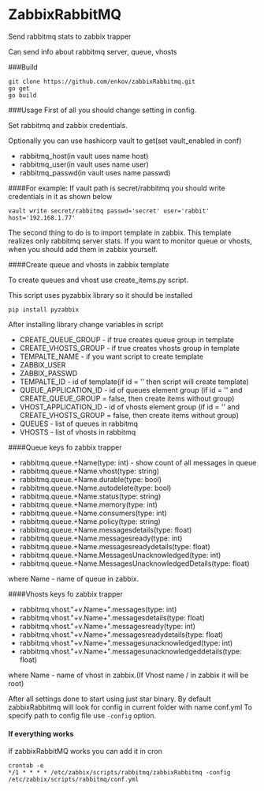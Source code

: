 ZabbixRabbitMQ
=======================

Send rabbitmq stats to zabbix trapper

Can send info about rabbitmq server, queue, vhosts 

###Build
```
git clone https://github.com/enkov/zabbixRabbitmq.git
go get
go build
```

###Usage
First of all you should change setting in config.
 
Set rabbitmq and zabbix credentials.

Optionally you can use hashicorp vault to get(set vault_enabled in conf) 

- rabbitmq_host(in vault uses name host)
- rabbitmq_user(in vault uses name user)
- rabbitmq_passwd(in vault uses name passwd)

####For example:
If vault path is secret/rabbitmq you should write credentials in it as shown below
```
vault write secret/rabbitmq passwd='secret' user='rabbit' host='192.168.1.77'
```

The second thing to do is to import template in zabbix.
This template realizes only rabbitmq server stats.
If you want to monitor queue or vhosts, when you should add them in zabbix yourself.

####Create queue and vhosts in zabbix template

To create queues and vhost use create_items.py script.

This script uses pyzabbix library so it should be installed
```
pip install pyzabbix
```

After installing library change variables in script

- CREATE_QUEUE_GROUP - if true creates queue group in template
- CREATE_VHOSTS_GROUP - if true creates vhosts group in template
- TEMPALTE_NAME - if you want script to create template
- ZABBIX_USER
- ZABBIX_PASSWD
- TEMPALTE_ID - id of template(if id = '' then script will create template)
- QUEUE_APPLICATION_ID - id of queues element group
(if id = '' and CREATE_QUEUE_GROUP = false, then create items without group)
- VHOST_APPLICATION_ID - id of vhosts element group
(if id = '' and CREATE_VHOSTS_GROUP = false, then create items without group)
- QUEUES - list of queues in rabbitmq
- VHOSTS - list of vhosts in rabbitmq

####Queue keys fo zabbix trapper
- rabbitmq.queue.+Name(type: int) - show count of all messages in queue
- rabbitmq.queue.+Name.vhost(type: string)
- rabbitmq.queue.+Name.durable(type: bool)
- rabbitmq.queue.+Name.autodelete(type: bool)
- rabbitmq.queue.+Name.status(type: string)
- rabbitmq.queue.+Name.memory(type: int)
- rabbitmq.queue.+Name.consumers(type: int)
- rabbitmq.queue.+Name.policy(type: string)
- rabbitmq.queue.+Name.messagesdetails(type: float)
- rabbitmq.queue.+Name.messagesready(type: int)
- rabbitmq.queue.+Name.messagesreadydetails(type: float)
- rabbitmq.queue.+Name.MessagesUnacknowledged(type: int)
- rabbitmq.queue.+Name.MessagesUnacknowledgedDetails(type: float)

where Name - name of queue in zabbix.

####Vhosts keys fo zabbix trapper

- rabbitmq.vhost."+v.Name+".messages(type: int)
- rabbitmq.vhost."+v.Name+".messagesdetails(type: float)
- rabbitmq.vhost."+v.Name+".messagesready(type: int)
- rabbitmq.vhost."+v.Name+".messagesreadydetails(type: float)
- rabbitmq.vhost."+v.Name+".messagesunacknowledged(type: int)
- rabbitmq.vhost."+v.Name+".messagesunacknowledgeddetails(type: float)

where Name - name of vhost in zabbix.(If Vhost name / in zabbix it will be root)

After all settings done to start using just star binary.
By default zabbixRabbitmq will look for config in current folder with name conf.yml
To specify path to config file use `-config` option.

#### If everything works

If zabbixRabbitMQ works you can add it in cron
```
crontab -e
*/1 * * * * /etc/zabbix/scripts/rabbitmq/zabbixRabbitmq -config /etc/zabbix/scripts/rabbitmq/conf.yml
```
